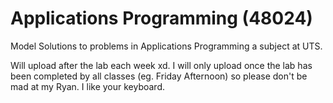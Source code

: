 # Applications Programming (48024)
Model Solutions to problems in Applications Programming a subject at UTS. 

Will upload after the lab each week xd. I will only upload once the lab has been completed by all classes (eg. Friday Afternoon) so please don't be mad at my Ryan. I like your keyboard. 
